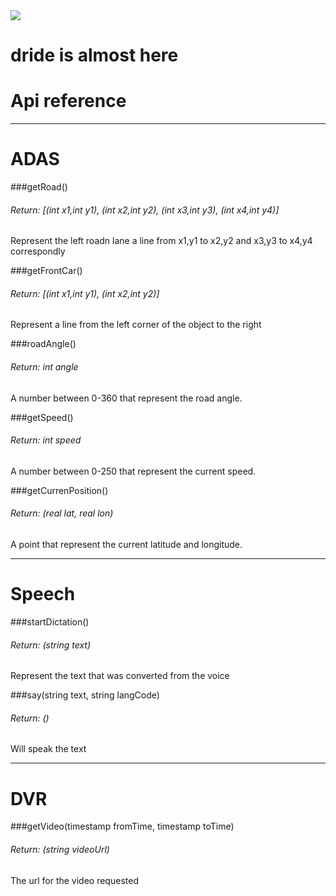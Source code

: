  <img src="https://dride.io/img/dride_Logo.png">

# dride is almost here



# Api reference
-----
# ADAS


###getRoad()

###### Return: [(int x1,int y1), (int x2,int y2), (int x3,int y3), (int x4,int y4)] 
Represent the left roadn lane a line from x1,y1 to x2,y2 and x3,y3 to x4,y4 correspondly

###getFrontCar()

###### Return: [(int x1,int y1), (int x2,int y2)] 
Represent a line from the left corner of the object to the right

###roadAngle()

###### Return: int angle
A number between 0-360 that represent the road angle.

###getSpeed()

###### Return: int speed
A number between 0-250 that represent the current speed.

###getCurrenPosition()

###### Return: (real lat, real lon)
A point that represent the current latitude and longitude.

--- 
# Speech


###startDictation()

###### Return: (string text)
Represent the text that was converted from the voice

###say(string text, string langCode)

###### Return: ()
Will speak the text 



---
# DVR


###getVideo(timestamp fromTime, timestamp toTime)

###### Return: (string videoUrl)
The url for the video requested








